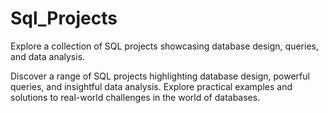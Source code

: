 # Sql_Projects
Explore a collection of SQL projects showcasing database design, queries, and data analysis.

Discover a range of SQL projects highlighting database design, powerful queries, and insightful data analysis. Explore practical examples and solutions to real-world challenges in the world of databases.
